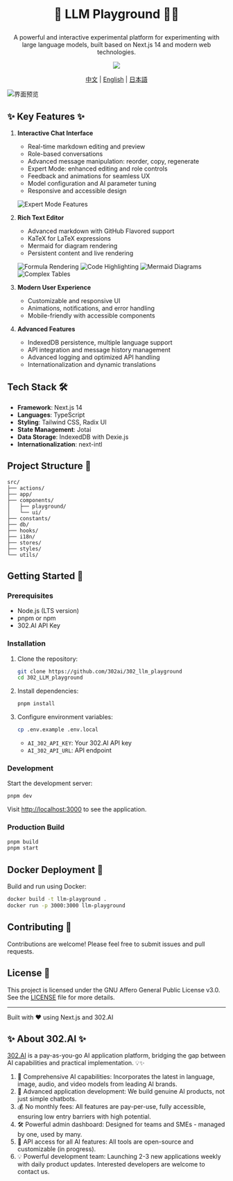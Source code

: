 # <p align="center">🤖 LLM Playground 🚀✨</p>

<p align="center">A powerful and interactive experimental platform for experimenting with large language models, built based on Next.js 14 and modern web technologies.</p>

<p align="center"><a href="https://302.ai/tools/word/" target="blank"><img src="https://file.302ai.cn/gpt/imgs/github/302_badge.png" /></a></p >

<p align="center"><a href="README zh.md">中文</a> | <a href="README.md">English</a> | <a href="README_ja.md">日本語</a></p>



![界面预览](docs/302-LLM-游乐场en.png)



## ✨ Key Features ✨

1. **Interactive Chat Interface**
   - Real-time markdown editing and preview
   - Role-based conversations
   - Advanced message manipulation: reorder, copy, regenerate
   - Expert Mode: enhanced editing and role controls
   - Feedback and animations for seamless UX
   - Model configuration and AI parameter tuning
   - Responsive and accessible design

   ![Expert Mode Features](docs/expert_mode_features.png)

2. **Rich Text Editor**
   - Advanced markdown with GitHub Flavored support
   - KaTeX for LaTeX expressions
   - Mermaid for diagram rendering
   - Persistent content and live rendering

   ![Formula Rendering](docs/formula_rendering.png)
   ![Code Highlighting](docs/code_highlighting.png)
   ![Mermaid Diagrams](docs/mermaid_diagrams.png)
   ![Complex Tables](docs/complex_tables.png)

3. **Modern User Experience**
   - Customizable and responsive UI
   - Animations, notifications, and error handling
   - Mobile-friendly with accessible components

4. **Advanced Features**
   - IndexedDB persistence, multiple language support
   - API integration and message history management
   - Advanced logging and optimized API handling
   - Internationalization and dynamic translations

## Tech Stack 🛠️

- **Framework**: Next.js 14
- **Languages**: TypeScript
- **Styling**: Tailwind CSS, Radix UI
- **State Management**: Jotai
- **Data Storage**: IndexedDB with Dexie.js
- **Internationalization**: next-intl

## Project Structure 📁

```plaintext
src/
├── actions/
├── app/
├── components/
│   ├── playground/
│   └── ui/
├── constants/
├── db/
├── hooks/
├── i18n/
├── stores/
├── styles/
└── utils/
```

## Getting Started 🚀

### Prerequisites

- Node.js (LTS version)
- pnpm or npm
- 302.AI API Key

### Installation

1. Clone the repository:
   ```bash
   git clone https://github.com/302ai/302_llm_playground
   cd 302_LLM_playground
   ```
   
2. Install dependencies:
   ```bash
   pnpm install
   ```

3. Configure environment variables:
   ```bash
   cp .env.example .env.local
   ```

   - `AI_302_API_KEY`: Your 302.AI API key
   - `AI_302_API_URL`: API endpoint

### Development

Start the development server:

```bash
pnpm dev
```

Visit [http://localhost:3000](http://localhost:3000) to see the application.

### Production Build

```bash
pnpm build
pnpm start
```

## Docker Deployment 🐳

Build and run using Docker:

```bash
docker build -t llm-playground .
docker run -p 3000:3000 llm-playground
```

## Contributing 🤝

Contributions are welcome! Please feel free to submit issues and pull requests.

## License 📜

This project is licensed under the GNU Affero General Public License v3.0. See the [LICENSE](LICENSE) file for more details.

---

Built with ❤️ using Next.js and 302.AI

## ✨ About 302.AI ✨
[302.AI](https://302.ai) is a pay-as-you-go AI application platform, bridging the gap between AI capabilities and practical implementation. 💡✨
1. 🧠 Comprehensive AI capabilities: Incorporates the latest in language, image, audio, and video models from leading AI brands.
2. 🚀 Advanced application development: We build genuine AI products, not just simple chatbots.
3. 💰 No monthly fees: All features are pay-per-use, fully accessible, ensuring low entry barriers with high potential.
4. 🛠️ Powerful admin dashboard: Designed for teams and SMEs - managed by one, used by many.
5. 🔗 API access for all AI features: All tools are open-source and customizable (in progress).
6. 💡 Powerful development team: Launching 2-3 new applications weekly with daily product updates. Interested developers are welcome to contact us.
